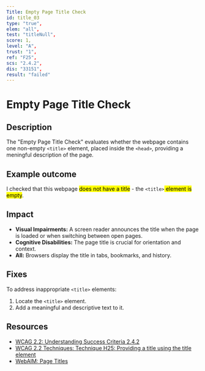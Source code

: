 ```yaml
---
Title: Empty Page Title Check
id: title_03
type: "true",
elem: "all",
test: "titleNull",
score: 1,
level: "A",
trust: "1",
ref: "F25",
scs: "2.4.2",
dis: "33151",
result: "failed"
---
```


# Empty Page Title Check

## Description

The "Empty Page Title Check" evaluates whether the webpage contains one non-empty <code>&lt;title&gt;</code> element, placed inside the <code>&lt;head&gt;</code>, providing a meningful description of the page.

## Example outcome

I checked that this webpage <mark>does not have a title</mark> - the <code>&lt;title&gt;</code><mark> element is empty</mark>.

## Impact

- **Visual Impairments:** A screen reader announces the title when the page is loaded or when switching between open pages.
- **Cognitive Disabilities:** The page title is crucial for orientation and context.
- **All:** Browsers display the title in tabs, bookmarks, and history.

## Fixes

To address inappropriate <code>&lt;title&gt;</code> elements:

1. Locate the <code>&lt;title&gt;</code> element.
2. Add a meaningful and descriptive text to it.

## Resources

- [WCAG 2.2: Understanding Success Criteria 2.4.2](https://www.w3.org/WAI/WCAG22/Understanding/page-titled)
- [WCAG 2.2 Techniques: Technique H25: Providing a title using the title element](https://www.w3.org/WAI/WCAG22/Techniques/html/H25)
- [WebAIM: Page Titles](https://webaim.org/techniques/pagetitle/)
